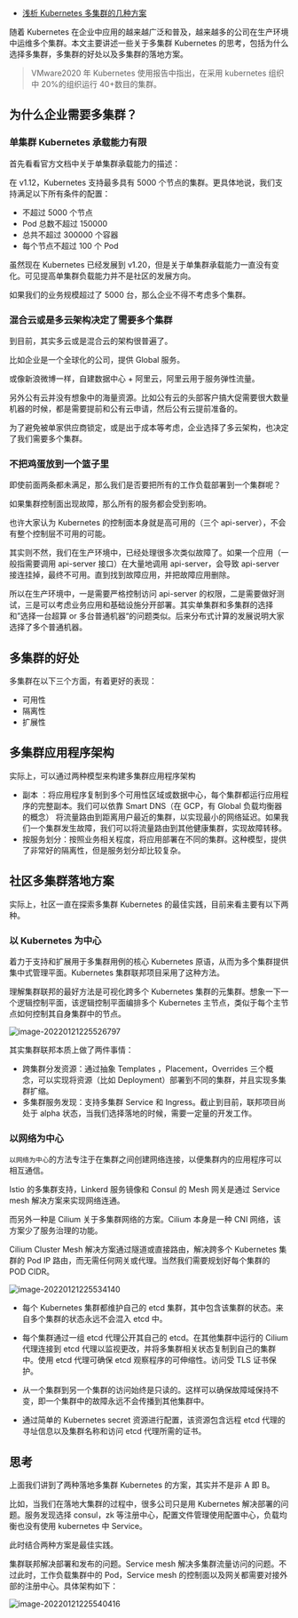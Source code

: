 - [浅析 Kubernetes 多集群的几种方案](https://mp.weixin.qq.com/s/ZmrpMbKEHDXSowUtbSM_rg)

随着 Kubernetes 在企业中应用的越来越广泛和普及，越来越多的公司在生产环境中运维多个集群。本文主要讲述一些关于多集群 Kubernetes 的思考，包括为什么选择多集群，多集群的好处以及多集群的落地方案。

> VMware2020 年 Kubernetes 使用报告中指出，在采用 kubernetes 组织中 20%的组织运行 40+数目的集群。

## 为什么企业需要多集群？

### 单集群 Kubernetes 承载能力有限

首先看看官方文档中关于单集群承载能力的描述：

在 v1.12，Kubernetes 支持最多具有 5000 个节点的集群。更具体地说，我们支持满足以下所有条件的配置：

- 不超过 5000 个节点
- Pod 总数不超过 150000
- 总共不超过 300000 个容器
- 每个节点不超过 100 个 Pod

虽然现在 Kubernetes 已经发展到 v1.20，但是关于单集群承载能力一直没有变化。可见提高单集群负载能力并不是社区的发展方向。

如果我们的业务规模超过了 5000 台，那么企业不得不考虑多个集群。

### 混合云或是多云架构决定了需要多个集群

到目前，其实多云或是混合云的架构很普遍了。

比如企业是一个全球化的公司，提供 Global 服务。

或像新浪微博一样，自建数据中心 + 阿里云，阿里云用于服务弹性流量。

另外公有云并没有想象中的海量资源。比如公有云的头部客户搞大促需要很大数量机器的时候，都是需要提前和公有云申请，然后公有云提前准备的。

为了避免被单家供应商锁定，或是出于成本等考虑，企业选择了多云架构，也决定了我们需要多个集群。

### 不把鸡蛋放到一个篮子里

即使前面两条都未满足，那么我们是否要把所有的工作负载部署到一个集群呢？

如果集群控制面出现故障，那么所有的服务都会受到影响。

也许大家认为 Kubernetes 的控制面本身就是高可用的（三个 api-server），不会有整个控制层不可用的可能。

其实则不然，我们在生产环境中，已经处理很多次类似故障了。如果一个应用（一般指需要调用 api-server 接口）在大量地调用 api-server，会导致 api-server 接连挂掉，最终不可用。直到找到故障应用，并把故障应用删除。

所以在生产环境中，一是需要严格控制访问 api-server 的权限，二是需要做好测试，三是可以考虑业务应用和基础设施分开部署。其实单集群和多集群的选择和”选择一台超算 or 多台普通机器“的问题类似。后来分布式计算的发展说明大家选择了多个普通机器。

## 多集群的好处

多集群在以下三个方面，有着更好的表现：

- 可用性
- 隔离性
- 扩展性

## 多集群应用程序架构

实际上，可以通过两种模型来构建多集群应用程序架构

- 副本 ：将应用程序复制到多个可用性区域或数据中心，每个集群都运行应用程序的完整副本。我们可以依靠 Smart DNS（在 GCP，有 Global  负载均衡器的概念）  将流量路由到距离用户最近的集群，以实现最小的网络延迟。如果我们一个集群发生故障，我们可以将流量路由到其他健康集群，实现故障转移。
- 按服务划分：按照业务相关程度，将应用部署在不同的集群。这种模型，提供了非常好的隔离性，但是服务划分却比较复杂。

## 社区多集群落地方案

实际上，社区一直在探索多集群 Kubernetes 的最佳实践，目前来看主要有以下两种。

### 以 Kubernetes 为中心

着力于支持和扩展用于多集群用例的核心 Kubernetes 原语，从而为多个集群提供集中式管理平面。Kubernetes 集群联邦项目采用了这种方法。

理解集群联邦的最好方法是可视化跨多个 Kubernetes 集群的元集群。想象一下一个逻辑控制平面，该逻辑控制平面编排多个 Kubernetes 主节点，类似于每个主节点如何控制其自身集群中的节点。

![image-20220121225526797](https://gitee.com/er-huomeng/img/raw/master/img/image-20220121225526797.png)

其实集群联邦本质上做了两件事情：

- 跨集群分发资源：通过抽象 Templates ，Placement，Overrides 三个概念，可以实现将资源（比如 Deployment）部署到不同的集群，并且实现多集群扩缩。
- 多集群服务发现：支持多集群 Service 和 Ingress。截止到目前，联邦项目尚处于 alpha 状态，当我们选择落地的时候，需要一定量的开发工作。

### 以网络为中心

`以网络为中心`的方法专注于在集群之间创建网络连接，以便集群内的应用程序可以相互通信。

Istio 的多集群支持，Linkerd 服务镜像和 Consul 的 Mesh 网关是通过 Service mesh 解决方案来实现网络连通。

而另外一种是 Cilium 关于多集群网络的方案。Cilium 本身是一种 CNI 网络，该方案少了服务治理的功能。

Cilium Cluster Mesh 解决方案通过隧道或直接路由，解决跨多个 Kubernetes 集群的 Pod IP 路由，而无需任何网关或代理。当然我们需要规划好每个集群的 POD CIDR。

![image-20220121225534140](https://gitee.com/er-huomeng/img/raw/master/img/image-20220121225534140.png)

- 每个 Kubernetes 集群都维护自己的 etcd 集群，其中包含该集群的状态。来自多个集群的状态永远不会混入 etcd 中。

- 每个集群通过一组 etcd 代理公开其自己的 etcd。在其他集群中运行的 Cilium 代理连接到 etcd 代理以监视更改，并将多集群相关状态复制到自己的集群中。使用 etcd 代理可确保 etcd 观察程序的可伸缩性。访问受 TLS 证书保护。

- 从一个集群到另一个集群的访问始终是只读的。这样可以确保故障域保持不变，即一个集群中的故障永远不会传播到其他集群中。

- 通过简单的 Kubernetes secret 资源进行配置，该资源包含远程 etcd 代理的寻址信息以及集群名称和访问 etcd 代理所需的证书。

  

## 思考

上面我们讲到了两种落地多集群 Kubernetes 的方案，其实并不是非 A 即 B。

比如，当我们在落地大集群的过程中，很多公司只是用 Kubernetes 解决部署的问题。服务发现选择 consul，zk 等注册中心，配置文件管理使用配置中心，负载均衡也没有使用 kubernetes 中 Service。

此时结合两种方案是最佳实践。

集群联邦解决部署和发布的问题。Service mesh 解决多集群流量访问的问题。不过此时，工作负载集群中的 Pod，Service mesh 的控制面以及网关都需要对接外部的注册中心。具体架构如下：

![image-20220121225540416](https://gitee.com/er-huomeng/img/raw/master/img/image-20220121225540416.png)